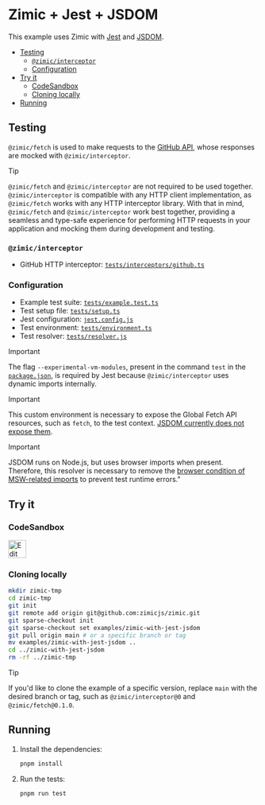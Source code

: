<h1>
  Zimic + Jest + JSDOM
</h1>

This example uses Zimic with [Jest](https://jestjs.io) and [JSDOM](https://github.com/jsdom/jsdom).

- [Testing](#testing)
  - [`@zimic/interceptor`](#zimicinterceptor)
  - [Configuration](#configuration)
- [Try it](#try-it)
  - [CodeSandbox](#codesandbox)
  - [Cloning locally](#cloning-locally)
- [Running](#running)

## Testing

`@zimic/fetch` is used to make requests to the [GitHub API](https://docs.github.com/rest), whose responses are mocked
with `@zimic/interceptor`.

> [!TIP]
>
> `@zimic/fetch` and `@zimic/interceptor` are not required to be used together. `@zimic/interceptor` is compatible with
> any HTTP client implementation, as `@zimic/fetch` works with any HTTP interceptor library. With that in mind,
> `@zimic/fetch` and `@zimic/interceptor` work best together, providing a seamless and type-safe experience for
> performing HTTP requests in your application and mocking them during development and testing.

### `@zimic/interceptor`

- GitHub HTTP interceptor: [`tests/interceptors/github.ts`](./tests/interceptors/github.ts)

### Configuration

- Example test suite: [`tests/example.test.ts`](./tests/example.test.ts)
- Test setup file: [`tests/setup.ts`](./tests/setup.ts)
- Jest configuration: [`jest.config.js`](./jest.config.js)
- Test environment: [`tests/environment.ts`](./tests/environment.ts)
- Test resolver: [`tests/resolver.js`](./tests/resolver.js)

> [!IMPORTANT]
>
> The flag `--experimental-vm-modules`, present in the command `test` in the [`package.json`](./package.json), is
> required by Jest because `@zimic/interceptor` uses dynamic imports internally.

> [!IMPORTANT]
>
> This custom environment is necessary to expose the Global Fetch API resources, such as `fetch`, to the test context.
> [JSDOM currently does not expose them](https://github.com/jsdom/jsdom/issues/1724).

> [!IMPORTANT]
>
> JSDOM runs on Node.js, but uses browser imports when present. Therefore, this resolver is necessary to remove the
> [browser condition of MSW-related imports](https://github.com/mswjs/msw/issues/1786) to prevent test runtime errors."

## Try it

### CodeSandbox

<a href="https://codesandbox.io/p/sandbox/github/zimicjs/zimic/tree/main/examples/zimic-with-jest-jsdom">
  <img
    src="https://codesandbox.io/static/img/play-codesandbox.svg"
    alt="Edit in CodeSandbox"
    height="36px"
  />
</a>

### Cloning locally

```bash
mkdir zimic-tmp
cd zimic-tmp
git init
git remote add origin git@github.com:zimicjs/zimic.git
git sparse-checkout init
git sparse-checkout set examples/zimic-with-jest-jsdom
git pull origin main # or a specific branch or tag
mv examples/zimic-with-jest-jsdom ..
cd ../zimic-with-jest-jsdom
rm -rf ../zimic-tmp
```

> [!TIP]
>
> If you'd like to clone the example of a specific version, replace `main` with the desired branch or tag, such as
> `@zimic/interceptor@0` and `@zimic/fetch@0.1.0`.

## Running

1. Install the dependencies:

   ```bash
   pnpm install
   ```

2. Run the tests:

   ```bash
   pnpm run test
   ```
